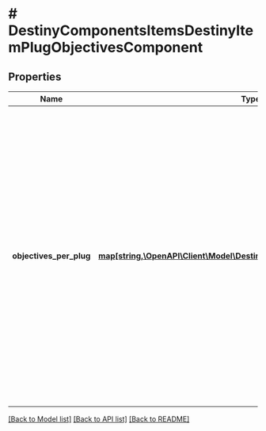 # # DestinyComponentsItemsDestinyItemPlugObjectivesComponent

## Properties

Name | Type | Description | Notes
------------ | ------------- | ------------- | -------------
**objectives_per_plug** | [**map[string,\OpenAPI\Client\Model\DestinyQuestsDestinyObjectiveProgress[]]**](array.md) | This set of data is keyed by the Item Hash (DestinyInventoryItemDefinition) of the plug whose objectives are being returned, with the value being the list of those objectives.   What if two plugs with the same hash are returned for an item, you ask?   Good question! They share the same item-scoped state, and as such would have identical objective state as a result. How&#39;s that for convenient.   Sometimes, Plugs may have objectives: generally, these are used for flavor and display purposes. For instance, a Plug might be tracking the number of PVP kills you have made. It will use the parent item&#39;s data about that tracking status to determine what to show, and will generally show it using the DestinyObjectiveDefinition&#39;s progressDescription property. Refer to the plug&#39;s itemHash and objective property for more information if you would like to display even more data. | [optional]

[[Back to Model list]](../../README.md#models) [[Back to API list]](../../README.md#endpoints) [[Back to README]](../../README.md)
